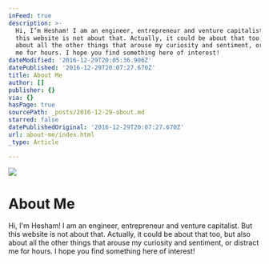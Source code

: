 ```yaml
---
inFeed: true
description: >-
  Hi, I’m Hesham! I am an engineer, entrepreneur and venture capitalist. But
  this website is not about that. Actually, it could be about that too, but also
  about all the other things that arouse my curiosity and sentiment, or distract
  me for hours. I hope you find something here of interest!
dateModified: '2016-12-29T20:05:36.906Z'
datePublished: '2016-12-29T20:07:27.670Z'
title: About Me
author: []
publisher: {}
via: {}
hasPage: true
sourcePath: _posts/2016-12-29-about.md
starred: false
datePublishedOriginal: '2016-12-29T20:07:27.670Z'
url: about-me/index.html
_type: Article

---
```

![](https://the-grid-user-content.s3-us-west-2.amazonaws.com/e551bf05-5d1c-4036-8df9-0a18c4ed0141.jpg)

# About Me

Hi, I'm Hesham! I am an engineer, entrepreneur and venture capitalist. But this website is not about that. Actually, it could be about that too, but also about all the other things that arouse my curiosity and sentiment, or distract me for hours. I hope you find something here of interest!